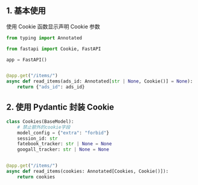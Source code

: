 ## 1. 基本使用

使用 Cookie 函数显示声明 Cookie 参数

```python
from typing import Annotated

from fastapi import Cookie, FastAPI

app = FastAPI()


@app.get("/items/")
async def read_items(ads_id: Annotated[str | None, Cookie()] = None):
    return {"ads_id": ads_id}
```

## 2. 使用 Pydantic 封装 Cookie

```python
class Cookies(BaseModel):
    # 禁止额外的cookie字段
    model_config = {"extra": "forbid"}
    session_id: str
    fatebook_tracker: str | None = None
    googall_tracker: str | None = None


@app.get("/items/")
async def read_items(cookies: Annotated[Cookies, Cookie()]):
    return cookies
```
